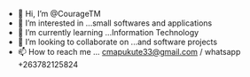 - 👋 Hi, I’m @CourageTM
- 👀 I’m interested in ...small softwares and applications
- 🌱 I’m currently learning ...Information Technology
- 💞️ I’m looking to collaborate on ...and software projects
- 📫 How to reach me ... cmapukute33@gmail.com / whatsapp +263782125824
<!---
CourageTM/CourageTM is a ✨ special ✨ repository because its `README.md` (this file) appears on your GitHub profile.
You can click the Preview link to take a look at your changes.
--->

